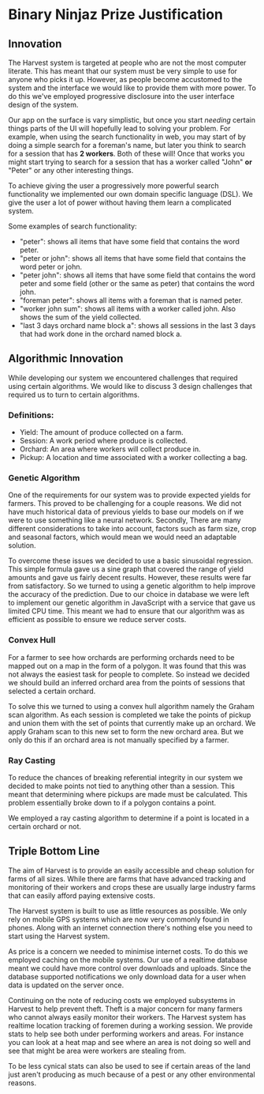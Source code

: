 # Binary Ninjaz Prize Justification

## Innovation

The Harvest system is targeted at people who are not the most computer literate.
This has meant that our system must be very simple to use for anyone who picks it
up. However, as people become accustomed to the system and the interface we would
like to provide them with more power. To do this we've employed progressive
disclosure into the user interface design of the system.

Our app on the surface is vary simplistic, but once you start *needing* certain
things parts of the UI will hopefully lead to solving your problem. For example,
when using the search functionality in web, you may start of by doing a simple
search for a foreman's name, but later you think to search for a session that
has **2 workers**. Both of these will! Once that works you might start trying
to search for a session that has a worker called "John" **or** "Peter" or any other
interesting things.

To achieve giving the user a progressively more powerful search functionality we
implemented our own domain specific language (DSL). We give the user a lot of
power without having them learn a complicated system.

Some examples of search functionality:

- "peter": shows all items that have some field that contains the word peter.
- "peter or john": shows all items that have some field that contains the word
  peter or john.
- "peter john": shows all items that have some field that contains the word peter
  and some field (other or the same as peter) that contains the word john.
- "foreman peter": shows all items with a foreman that is named peter.
- "worker john sum": shows all items with a worker called john. Also shows the sum
  of the yield collected.
- "last 3 days orchard name block a": shows all sessions in the last 3 days that
  had work done in the orchard named block a.

## Algorithmic Innovation

While developing our system we encountered challenges that required using certain
algorithms. We would like to discuss 3 design challenges that required us to turn
to certain algorithms.

### Definitions:
- Yield: The amount of produce collected on a farm.
- Session: A work period where produce is collected.
- Orchard: An area where workers will collect produce in.
- Pickup: A location and time associated with a worker collecting a bag.

### Genetic Algorithm

One of the requirements for our system was to provide expected yields for farmers.
This proved to be challenging for a couple reasons. We did not have much historical
data of previous yields to base our models on if we were to use something like a
neural network. Secondly, There are many different considerations to take into account,
factors such as farm size, crop and seasonal factors, which would mean we would need
an adaptable solution.

To overcome these issues we decided to use a basic sinusoidal regression. This simple
formula gave us a sine graph that covered the range of yield amounts and gave us fairly
decent results. However, these results were far from satisfactory. So we turned to using
a genetic algorithm to help improve the accuracy of the prediction. Due to our choice in
database we were left to implement our genetic algorithm in JavaScript with a service that
gave us limited CPU time. This meant we had to ensure that our algorithm was as efficient as
possible to ensure we reduce server costs.

### Convex Hull

For a farmer to see how orchards are performing orchards need to be mapped out on
a map in the form of a polygon. It was found that this was not always the easiest
task for people to complete. So instead we decided we should build an inferred orchard
area from the points of sessions that selected a certain orchard.

To solve this we turned to using a convex hull algorithm namely the Graham scan
algorithm. As each session is completed we take the points of pickup and union them
with the set of points that currently make up an orchard. We apply Graham scan to this
new set to form the new orchard area. But we only do this if an orchard area is not manually
specified by a farmer.

### Ray Casting

To reduce the chances of breaking referential integrity in our system we decided to make
points not tied to anything other than a session. This meant that determining where pickups
are made must be calculated. This problem essentially broke down to if a polygon contains a
point.

We employed a ray casting algorithm to determine if a point is located in a certain orchard
or not.

## Triple Bottom Line

The aim of Harvest is to provide an easily accessible and cheap solution for
farms of all sizes. While there are farms that have advanced tracking and
monitoring of their workers and crops these are usually large industry farms that
can easily afford paying extensive costs.

The Harvest system is built to use as little resources as possible. We only rely
on mobile GPS systems which are now very commonly found in phones. Along with an
internet connection there's nothing else you need to start using the Harvest system.

As price is a concern we needed to minimise internet costs. To do this we employed caching
on the mobile systems. Our use of a realtime database meant we could have more control over
downloads and uploads. Since the database supported notifications we only download data for
a user when data is updated on the server once.

Continuing on the note of reducing costs we employed subsystems in Harvest to help prevent
theft. Theft is a major concern for many farmers who cannot always easily monitor their workers.
The Harvest system has realtime location tracking of foremen during a working session. We provide
stats to help see both under performing workers and areas. For instance you can look at a heat map
and see where an area is not doing so well and see that might be area were workers are stealing from.

To be less cynical stats can also be used to see if certain areas of the land just aren't
producing as much because of a pest or any other environmental reasons.
